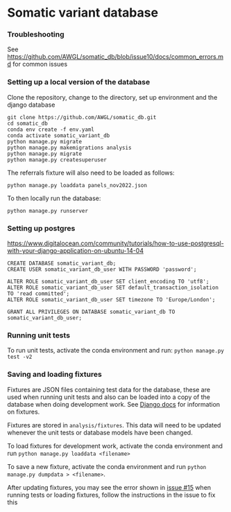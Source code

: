 # Somatic variant database

### Troubleshooting

See https://github.com/AWGL/somatic_db/blob/issue10/docs/common_errors.md for common issues

### Setting up a local version of the database

Clone the repository, change to the directory, set up environment and the django database
```
git clone https://github.com/AWGL/somatic_db.git
cd somatic_db
conda env create -f env.yaml
conda activate somatic_variant_db
python manage.py migrate
python manage.py makemigrations analysis
python manage.py migrate
python manage.py createsuperuser
```

The referrals fixture will also need to be loaded as follows:
```
python manage.py loaddata panels_nov2022.json
```

To then locally run the database:
```
python manage.py runserver
```


### Setting up postgres

https://www.digitalocean.com/community/tutorials/how-to-use-postgresql-with-your-django-application-on-ubuntu-14-04

```
CREATE DATABASE somatic_variant_db;
CREATE USER somatic_variant_db_user WITH PASSWORD 'password';

ALTER ROLE somatic_variant_db_user SET client_encoding TO 'utf8';
ALTER ROLE somatic_variant_db_user SET default_transaction_isolation TO 'read committed';
ALTER ROLE somatic_variant_db_user SET timezone TO 'Europe/London';

GRANT ALL PRIVILEGES ON DATABASE somatic_variant_db TO somatic_variant_db_user;
```

### Running unit tests

To run unit tests, activate the conda environment and run: `python manage.py test -v2`

### Saving and loading fixtures

Fixtures are JSON files containing test data for the database, these are used when running unit tests and also can be loaded into a copy of the database when doing development work. See [Django docs](https://docs.djangoproject.com/en/4.0/howto/initial-data/) for information on fixtures.

Fixtures are stored in `analysis/fixtures`. This data will need to be updated whenever the unit tests or database models have been changed.

To load fixtures for development work, activate the conda environment and run `python manage.py loaddata <filename>`

To save a new fixture, activate the conda environment and run `python manage.py dumpdata > <filename>`. 

After updating fixtures, you may see the error shown in [issue #15](https://github.com/AWGL/somatic_db/issues/15) when running tests or loading fixtures, follow the instructions in the issue to fix this
